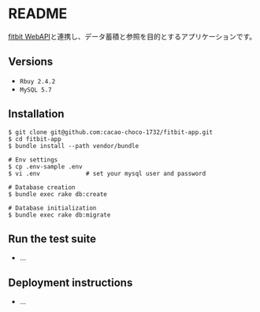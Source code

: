 # README

[fitbit WebAPI](https://dev.fitbit.com/build/reference/web-api/)と連携し、データ蓄積と参照を目的とするアプリケーションです。

## Versions

- `Rbuy 2.4.2`
- `MySQL 5.7`

## Installation

    $ git clone git@github.com:cacao-choco-1732/fitbit-app.git
    $ cd fitbit-app
    $ bundle install --path vendor/bundle

    # Env settings
    $ cp .env-sample .env
    $ vi .env             # set your mysql user and password

    # Database creation
    $ bundle exec rake db:create

    # Database initialization
    $ bundle exec rake db:migrate

## Run the test suite

* ...

## Deployment instructions

* ...
